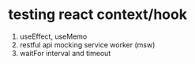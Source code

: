 # testing react context/hook
1. useEffect, useMemo
1. restful api mocking service worker (msw)
1. waitFor interval and timeout